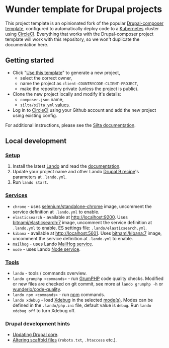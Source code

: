 # Wunder template for Drupal projects

This project template is an opinionated fork of the popular [Drupal-composer template](https://github.com/drupal-composer/drupal-project), configured to automatically deploy code to a [Kubernetes](https://kubernetes.io/) cluster using [CircleCI](https://circleci.com/). Everything that works with the Drupal-composer project template will work with this repository, so we won't duplicate the documentation here.

## Getting started

- Click "[Use this template](https://github.com/wunderio/drupal-project/generate)" to generate a new project,
  - select the correct owner,
  - name the project as `client-COUNTRYCODE-CLIENT-PROJECT`,
  - make the repository private (unless the project is public).
- Clone the new project locally and modify it's details:
  - `composer.json` name,
  - `silta/silta.yml` [values](https://github.com/wunderio/charts/blob/master/drupal/values.yaml).
- Log in to [CircleCI](https://app.circleci.com/) using your Github account and add the new project using existing config.

For additional instructions, please see the [Silta documentation](https://github.com/wunderio/silta).

## Local development

### [Setup](https://docs.lando.dev/basics/installation.html)

1. Install the latest [Lando](https://github.com/lando/lando/releases) and read the [documentation](https://docs.lando.dev/).
2. Update your project name and other Lando [Drupal 9 recipe](https://docs.lando.dev/config/drupal9.html)'s parameters at `.lando.yml`.
3. Run `lando start`.

### [Services](https://docs.lando.dev/config/services.html)

- `chrome` - uses [selenium/standalone-chrome](https://hub.docker.com/r/selenium/standalone-chrome/) image, uncomment the service definition at `.lando.yml` to enable.
- `elasticsearch` - available at <http://localhost:9200>. Uses [bitnami/elasticsearch:7](https://github.com/bitnami/bitnami-docker-elasticsearch) image, uncomment the service definition at `.lando.yml` to enable. ES settings file: `.lando/elasticsearch.yml`.
- `kibana`  - available at <http://localhost:5601>. Uses [bitnami/kibana:7](https://github.com/bitnami/bitnami-docker-kibana) image, uncomment the service definition at `.lando.yml` to enable.
- `mailhog` - uses Lando [MailHog service](https://docs.lando.dev/config/mailhog.html).
- `node` - uses Lando [Node service](https://docs.lando.dev/config/node.html).

### [Tools](https://docs.lando.dev/config/tooling.html)

- `lando` - tools / commands overview.
- `lando grumphp <commands>` - run [GrumPHP](https://github.com/phpro/grumphp) code quality checks. Modified or new files are checked on git commit, see more at `lando grumphp -h` or [wunderio/code-quality](https://github.com/wunderio/code-quality).
- `lando npm <commands>` - run [npm](https://www.npmjs.com/) commands.
- `lando xdebug` - load [Xdebug](https://xdebug.org/) in the selected [mode(s)](https://xdebug.org/docs/all_settings#mode). Modes can be defined in the `.lando/php.ini` file, default value is `debug`. Run `lando xdebug off` to turn Xdebug off.

### Drupal development hints

- [Updating Drupal core](https://www.drupal.org/docs/8/update/update-core-via-composer).
- [Altering scaffold files](https://www.drupal.org/docs/develop/using-composer/using-drupals-composer-scaffold#toc_4) (`robots.txt`, `.htaccess` etc.).
